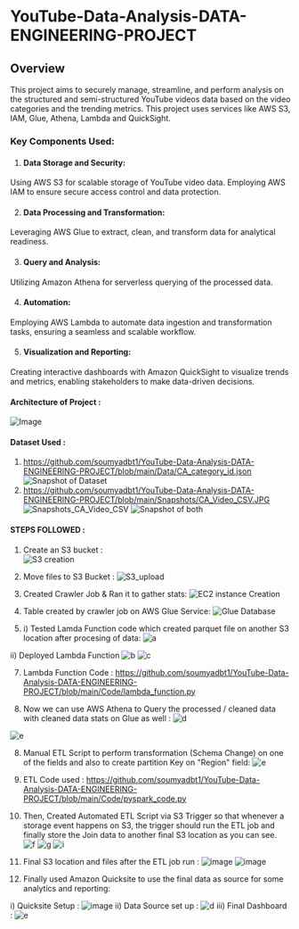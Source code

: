 # YouTube-Data-Analysis-DATA-ENGINEERING-PROJECT

## Overview
This project aims to securely manage, streamline, and perform analysis on the structured and semi-structured YouTube videos data based on the video categories and the trending metrics.
This project uses services like AWS S3, IAM, Glue, Athena, Lambda and QuickSight.

### Key Components Used:

1. #### Data Storage and Security:
Using AWS S3 for scalable storage of YouTube video data.
Employing AWS IAM to ensure secure access control and data protection.

2. #### Data Processing and Transformation:
Leveraging AWS Glue to extract, clean, and transform data for analytical readiness.

3. #### Query and Analysis:
Utilizing Amazon Athena for serverless querying of the processed data.

4. #### Automation:
Employing AWS Lambda to automate data ingestion and transformation tasks, ensuring a seamless and scalable workflow.

5. #### Visualization and Reporting:
Creating interactive dashboards with Amazon QuickSight to visualize trends and metrics, enabling stakeholders to make data-driven decisions.

#### Architecture of Project : 
![Image](https://github.com/soumyadbt1/YouTube-Data-Analysis-DATA-ENGINEERING-PROJECT/blob/main/Snapshots/architecture.jpeg)

#### Dataset Used : 
1. https://github.com/soumyadbt1/YouTube-Data-Analysis-DATA-ENGINEERING-PROJECT/blob/main/Data/CA_category_id.json
![Snapshot of Dataset](https://github.com/soumyadbt1/YouTube-Data-Analysis-DATA-ENGINEERING-PROJECT/blob/main/Snapshots/DataSet.JPG)
2. https://github.com/soumyadbt1/YouTube-Data-Analysis-DATA-ENGINEERING-PROJECT/blob/main/Snapshots/CA_Video_CSV.JPG
![Snapshots_CA_Video_CSV](https://github.com/soumyadbt1/YouTube-Data-Analysis-DATA-ENGINEERING-PROJECT/blob/main/Snapshots/CA_Video_CSV.JPG)
![Snapshot of both](https://github.com/soumyadbt1/YouTube-Data-Analysis-DATA-ENGINEERING-PROJECT/blob/main/Snapshots/dataset_both.JPG)

#### STEPS FOLLOWED : 

1) Create an S3 bucket :   
 ![S3 creation](https://github.com/soumyadbt1/YouTube-Data-Analysis-DATA-ENGINEERING-PROJECT/blob/main/Snapshots/S3%20Created.JPG)

2) Move files to S3 Bucket :
 ![S3_upload](https://github.com/soumyadbt1/YouTube-Data-Analysis-DATA-ENGINEERING-PROJECT/blob/main/Snapshots/moving%20files%20to%20S3.JPG)

3) Created Crawler Job & Ran it to gather stats:
 ![EC2 instance Creation](https://github.com/soumyadbt1/YouTube-Data-Analysis-DATA-ENGINEERING-PROJECT/blob/main/Snapshots/crawler%20running.JPG)

4) Table created by crawler job on AWS Glue Service:
![Glue Database](https://github.com/soumyadbt1/YouTube-Data-Analysis-DATA-ENGINEERING-PROJECT/blob/main/Snapshots/tables%20added%20by%20crawler%20on%20catalog%20databse.JPG)

5) i) Tested Lamda Function code which created parquet file on another S3 location after procesing of data:
   ![a](https://github.com/soumyadbt1/YouTube-Data-Analysis-DATA-ENGINEERING-PROJECT/blob/main/Snapshots/lamda%20function%20environment%20variables.JPG)
   
  ii) Deployed Lambda Function
   ![b](https://github.com/soumyadbt1/YouTube-Data-Analysis-DATA-ENGINEERING-PROJECT/blob/main/Snapshots/deployed%20lamda%20function.JPG)
   ![c](https://github.com/soumyadbt1/YouTube-Data-Analysis-DATA-ENGINEERING-PROJECT/blob/main/Snapshots/Lamda%20Function%20Test%20Suceeded.JPG)

7) Lambda Function Code :
https://github.com/soumyadbt1/YouTube-Data-Analysis-DATA-ENGINEERING-PROJECT/blob/main/Code/lambda_function.py
 
9) Now we can use AWS Athena to Query the processed / cleaned data with cleaned data stats on Glue as well :
 ![d](https://github.com/soumyadbt1/YouTube-Data-Analysis-DATA-ENGINEERING-PROJECT/blob/main/Snapshots/athena%20query.JPG)

 ![e](https://github.com/soumyadbt1/YouTube-Data-Analysis-DATA-ENGINEERING-PROJECT/blob/main/Snapshots/cleansed%20table%20is%20formed.JPG)

8) Manual ETL Script to perform transformation (Schema Change) on one of the fields and also to create partition Key on "Region" field:
![e](https://github.com/soumyadbt1/YouTube-Data-Analysis-DATA-ENGINEERING-PROJECT/blob/main/Snapshots/de-on-youtube-cleansed-csv-to-parquet_1_ETL_script.JPG)

9) ETL Code used : 
https://github.com/soumyadbt1/YouTube-Data-Analysis-DATA-ENGINEERING-PROJECT/blob/main/Code/pyspark_code.py

10) Then, Created Automated ETL Script via S3 Trigger so that whenever a storage event happens on S3, the trigger should run the ETL job and finally store the Join data to another final S3 location as you can see.
![f](https://github.com/soumyadbt1/YouTube-Data-Analysis-DATA-ENGINEERING-PROJECT/blob/main/Snapshots/added%20Trigger%20to%20Lambda%20Function.JPG)
![g](https://github.com/soumyadbt1/YouTube-Data-Analysis-DATA-ENGINEERING-PROJECT/blob/main/Snapshots/added%20Trigger%20to%20Lambda%20Function%202.JPG)
![i](https://github.com/soumyadbt1/YouTube-Data-Analysis-DATA-ENGINEERING-PROJECT/blob/main/Snapshots/ETL%20Job%20to%20Join%20and%20Save%20the%20data%20to%20S3.JPG)

11) Final S3 location and files after the ETL job run :
![image](https://github.com/soumyadbt1/YouTube-Data-Analysis-DATA-ENGINEERING-PROJECT/blob/main/Snapshots/final%20s3%20reporting%20data.JPG)
![image](https://github.com/soumyadbt1/YouTube-Data-Analysis-DATA-ENGINEERING-PROJECT/blob/main/Snapshots/Final_reporting_parquet_files.JPG)

12) Finally used Amazon Quicksite to use the final data as source for some analytics and reporting:
  
   i) Quicksite Setup : 
    ![image](https://github.com/soumyadbt1/YouTube-Data-Analysis-DATA-ENGINEERING-PROJECT/blob/main/Snapshots/quicksite%20setup.JPG)
  ii) Data Source set up :
    ![d](https://github.com/soumyadbt1/YouTube-Data-Analysis-DATA-ENGINEERING-PROJECT/blob/main/Snapshots/quicksite%20datasource.JPG)
 iii) Final Dashboard :
    ![e](https://github.com/soumyadbt1/YouTube-Data-Analysis-DATA-ENGINEERING-PROJECT/blob/main/Snapshots/Quicksite%20Dashboard.JPG)

